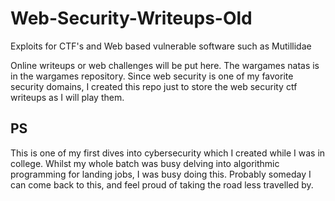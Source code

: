 # Web-Security-Writeups-Old
Exploits for CTF's and Web based vulnerable software such as Mutillidae

Online writeups or web challenges will be put here. The wargames natas is in the wargames repository. Since web security is one of my favorite security domains, I created this repo just to store the web security ctf writeups as I will play them. 


## PS
This is one of my first dives into cybersecurity which I created while I was in college. Whilst my whole batch was busy delving into algorithmic programming for landing jobs, I was busy doing this. Probably someday I can come back to this, and feel proud of taking the road less travelled by.
